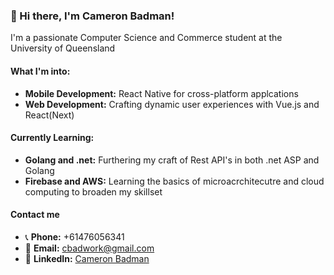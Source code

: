 ### 👋 Hi there, I'm Cameron Badman!

I'm a passionate Computer Science and Commerce student at the University of Queensland

#### What I'm into:
- **Mobile Development:** React Native for cross-platform applcations
- **Web Development:** Crafting dynamic user experiences with Vue.js and React(Next)

#### Currently Learning:
- **Golang and .net:** Furthering my craft of Rest API's in both .net ASP and Golang
- **Firebase  and AWS:** Learning the basics of microacrchitecutre and cloud computing to broaden my skillset

#### Contact me
- 📞 **Phone:** +61476056341
- 📧 **Email:** [cbadwork@gmail.com](mailto:cbadwork@gmail.com)
- 🔗 **LinkedIn:** [Cameron Badman](https://au.linkedin.com/in/cameron-badman-5314ba1b8)
